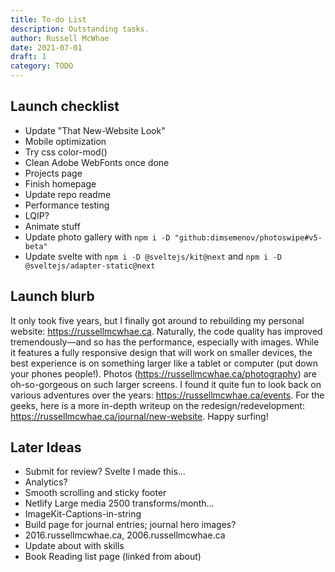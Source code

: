 ```yaml
---
title: To-do List
description: Outstanding tasks.
author: Russell McWhae
date: 2021-07-01
draft: 1
category: TODO
---
```


## Launch checklist

-   Update "That New-Website Look"
-   Mobile optimization
-   Try css color-mod()
-   Clean Adobe WebFonts once done
-   Projects page
-   Finish homepage
-   Update repo readme
-   Performance testing
-   LQIP?
-   Animate stuff
-   Update photo gallery with `npm i -D "github:dimsemenov/photoswipe#v5-beta"`
-   Update svelte with `npm i -D @sveltejs/kit@next` and `npm i -D @sveltejs/adapter-static@next`

## Launch blurb

It only took five years, but I finally got around to rebuilding my personal website: https://russellmcwhae.ca. Naturally, the code quality has improved tremendously—and so has the performance, especially with images. While it features a fully responsive design that will work on smaller devices, the best experience is on something larger like a tablet or computer (put down your phones people!). Photos (https://russellmcwhae.ca/photography) are oh-so-gorgeous on such larger screens. I found it quite fun to look back on various adventures over the years: https://russellmcwhae.ca/events. For the geeks, here is a more in-depth writeup on the redesign/redevelopment: https://russellmcwhae.ca/journal/new-website. Happy surfing!

## Later Ideas

-   Submit for review? Svelte I made this…
-   Analytics?
-   Smooth scrolling and sticky footer
-   Netlify Large media 2500 transforms/month…
-   ImageKit-Captions-in-string
-   Build <category> page for journal entries; journal hero images?
-   2016.russellmcwhae.ca, 2006.russellmcwhae.ca
-   Update about with skills
-   Book Reading list page (linked from about)
